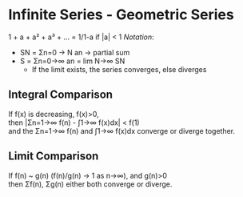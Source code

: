 # Infinite Series - Geometric Series

1 + a + a² + a³ + ... = 1/1-a  if |a| < 1
*Notation*:   
- SN = Σn=0 -> N an -> partial sum
- S = Σn=0->∞ an = lim N->∞ SN
  - If the limit exists, the series converges, else diverges

## Integral Comparison
If f(x) is decreasing, f(x)>0,  
then |Σn=1->∞ f(n) - ∫1->∞ f(x)dx| < f(1)  
and the Σn=1->∞ f(n) and ∫1->∞ f(x)dx converge or diverge together.

## Limit Comparison
If f(n) ~ g(n) (f(n)/g(n) -> 1 as n->∞), and g(n)>0  
then Σf(n), Σg(n) either both converge or diverge. 
